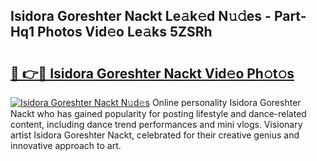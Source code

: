 ## Isidora Goreshter Nackt Le𝚊k𝚎d N𝚞𝚍es - Part-Hq1 Photos Vid𝚎o Le𝚊ks 5ZSRh

# <h2><a href="http://fb8kbx.evod.top/?m=Isidora+Goreshter+Nackt">🔗 👉🔴 Isidora Goreshter Nackt Vid𝚎o Ph𝚘t𝚘s</a></h2>

[![Isidora Goreshter Nackt N𝚞d𝚎s](https://i.imgur.com/8V9OHl7.gif)](http://fb8kbx.evod.top/?m=Isidora+Goreshter+Nackt)
Online personality Isidora Goreshter Nackt who has gained popularity for posting lifestyle and dance-related content, including dance trend performances and mini vlogs. Visionary artist Isidora Goreshter Nackt, celebrated for their creative genius and innovative approach to art. 
